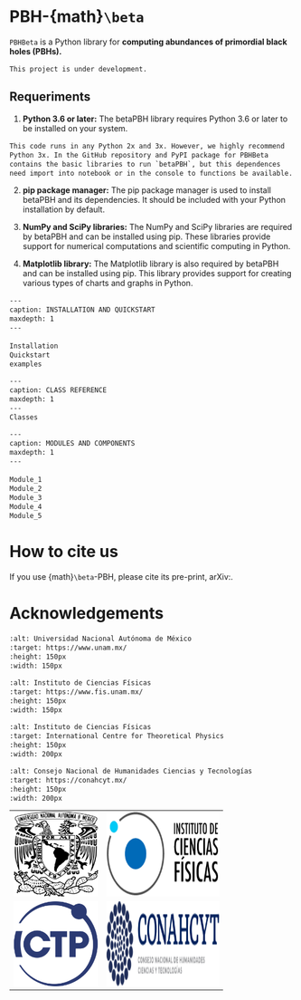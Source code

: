 # PBH-{math}`\beta`

`PBHBeta` is a Python library for **computing abundances of primordial black holes 
(PBHs).** 


```{warning}
This project is under development.
```

## Requeriments

1. **Python 3.6 or later:** The betaPBH library requires Python 3.6 or later to be installed on your system.

```{note}
This code runs in any Python 2x and 3x. However, we highly recommend Python 3x. In the GitHub repository and PyPI package for PBHBeta contains the basic libraries to run `betaPBH`, but this dependences need import into notebook or in the console to functions be available.
```

2. **pip package manager:** The pip package manager is used to install betaPBH and its dependencies. It should be included with your Python installation by default.

3. **NumPy and SciPy libraries:** The NumPy and SciPy libraries are required by betaPBH and can be installed using pip. These libraries provide support for numerical computations and scientific computing in Python.

4. **Matplotlib library:** The Matplotlib library is also required by betaPBH and can be installed using pip. This library provides support for creating various types of charts and graphs in Python.


```{toctree}
---
caption: INSTALLATION AND QUICKSTART
maxdepth: 1
---

Installation
Quickstart
examples
```

```{toctree}
---
caption: CLASS REFERENCE
maxdepth: 1 
---
Classes
```

```{toctree}
---
caption: MODULES AND COMPONENTS
maxdepth: 1
---

Module_1
Module_2
Module_3
Module_4
Module_5
```


# How to cite us

If you use {math}`\beta`-PBH, please cite its pre-print, arXiv:.


# Acknowledgements

```{figure} img/UNAM.png
:alt: Universidad Nacional Autónoma de México
:target: https://www.unam.mx/
:height: 150px
:width: 150px
```

```{figure} img/ICF.png
:alt: Instituto de Ciencias Físicas
:target: https://www.fis.unam.mx/
:height: 150px
:width: 150px
```

```{figure} img/ICTP.svg
:alt: Instituto de Ciencias Físicas
:target: International Centre for Theoretical Physics
:height: 150px
:width: 200px
```

```{figure} img/CONAHCYT.svg
:alt: Consejo Nacional de Humanidades Ciencias y Tecnologías
:target: https://conahcyt.mx/
:height: 150px
:width: 200px
```

<table>
  <tr>
    <td>
      <a href="https://www.unam.mx/" target="_blank">
        <img src="img/UNAM.png" alt="Universidad Nacional Autónoma de México" height="150px" width="150px">
      </a>
    </td>
    <td>
      <a href="https://www.fis.unam.mx/" target="_blank">
        <img src="img/ICF.png" alt="Instituto de Ciencias Físicas" height="150px" width="200px">
      </a>
    </td>
  </tr>
  <tr>
    <td>
      <a href="https://www.ictp.it/" target="_blank">
        <img src="img/ICTP.svg" alt="International Centre for Theoretical Physics" height="150px" width="150px">
      </a>
    </td>
    <td>
      <a href="https://conahcyt.mx/" target="_blank">
        <img src="img/CONAHCYT.svg" alt="Consejo Nacional de Humanidades Ciencias y Tecnologías" height="150px" width="200px">
      </a>
    </td>
  </tr>
</table>

